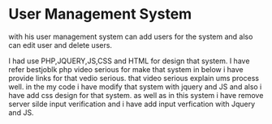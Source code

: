# User Management System

with his user management system can add users for the system and also can edit user and delete users.

I had use PHP,JQUERY,JS,CSS and HTML for design that system. I have refer bestjoblk php video serious for make that system in below i have provide links for that vedio serious. that video serious explain ums process well. in the my code i have modify that system with jquery and JS and also i have add css design for that system. as well as in this system i have remove server silde input verification and i have add input verfication with Jquery and JS.

